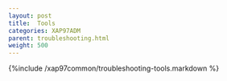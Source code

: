 ```yaml
---
layout: post
title:  Tools
categories: XAP97ADM
parent: troubleshooting.html
weight: 500
---
```


{%include /xap97common/troubleshooting-tools.markdown %}